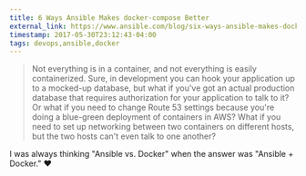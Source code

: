 ```yaml
---
title: 6 Ways Ansible Makes docker-compose Better
external_link: https://www.ansible.com/blog/six-ways-ansible-makes-docker-compose-better
timestamp: 2017-05-30T23:12:43-04:00
tags: devops,ansible,docker
---
```


> Not everything is in a container, and not everything is easily containerized.
> Sure, in development you can hook your application up to a mocked-up
> database, but what if you've got an actual production database that requires
> authorization for your application to talk to it? Or what if you need to
> change Route 53 settings because you're doing a blue-green deployment of
> containers in AWS? What if you need to set up networking between two
> containers on different hosts, but the two hosts can't even talk to one
> another?

I was always thinking "Ansible vs. Docker" when the answer was "Ansible +
Docker." ❤️
